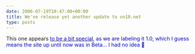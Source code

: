 ```yaml
---
date: 2006-07-19T10:47:00+00:00
title: We've release yet another update to on10.net
type: posts
---
```

This one appears [<font color="#0000cc">to be a bit special](http://on10.net/Forums/Lounge/3962/), as we are labeling it 1.0, which I guess means the site up until now was in Beta... I had no idea 🙂

